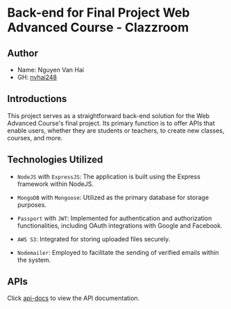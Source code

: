 # Back-end for Final Project Web Advanced Course - Clazzroom

## Author

- Name: Nguyen Van Hai
- GH: [nvhai248](https://github.com/nvhai248)

## Introductions

This project serves as a straightforward back-end solution for the Web Advanced Course's final project. Its primary function is to offer APIs that enable users, whether they are students or teachers, to create new classes, courses, and more.

## Technologies Utilized

- `NodeJS` with `ExpressJS`: The application is built using the Express framework within NodeJS.

- `MongoDB` with `Mongoose`: Utilized as the primary database for storage purposes.

- `Passport` with `JWT`: Implemented for authentication and authorization functionalities, including OAuth integrations with Google and Facebook.

- `AWS S3`: Integrated for storing uploaded files securely.

- `Nodemailer`: Employed to facilitate the sending of verified emails within the system.

## APIs

Click [api-docs](http://localhost:3001/api-docs/#/) to view the API documentation.
